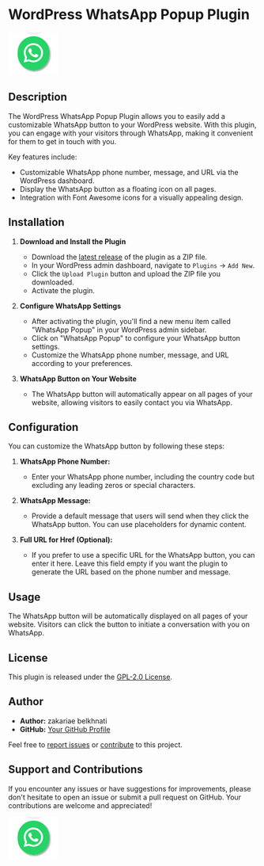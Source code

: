 # WordPress WhatsApp Popup Plugin

 
![WordPress WhatsApp Popup](WhatsApp.png)
## Description

The WordPress WhatsApp Popup Plugin allows you to easily add a customizable WhatsApp button to your WordPress website. With this plugin, you can engage with your visitors through WhatsApp, making it convenient for them to get in touch with you.

Key features include:

- Customizable WhatsApp phone number, message, and URL via the WordPress dashboard.
- Display the WhatsApp button as a floating icon on all pages.
- Integration with Font Awesome icons for a visually appealing design.

## Installation

1. **Download and Install the Plugin**

   - Download the [latest release](https://github.com/zakichan719/wordpress-whatsApp-popup-plugin/releases/latest) of the plugin as a ZIP file.
   - In your WordPress admin dashboard, navigate to `Plugins` → `Add New`.
   - Click the `Upload Plugin` button and upload the ZIP file you downloaded.
   - Activate the plugin.

2. **Configure WhatsApp Settings**

   - After activating the plugin, you'll find a new menu item called "WhatsApp Popup" in your WordPress admin sidebar.
   - Click on "WhatsApp Popup" to configure your WhatsApp button settings.
   - Customize the WhatsApp phone number, message, and URL according to your preferences.

3. **WhatsApp Button on Your Website**

   - The WhatsApp button will automatically appear on all pages of your website, allowing visitors to easily contact you via WhatsApp.

## Configuration

You can customize the WhatsApp button by following these steps:

1. **WhatsApp Phone Number:**

   - Enter your WhatsApp phone number, including the country code but excluding any leading zeros or special characters.

2. **WhatsApp Message:**

   - Provide a default message that users will send when they click the WhatsApp button. You can use placeholders for dynamic content.

3. **Full URL for Href (Optional):**

   - If you prefer to use a specific URL for the WhatsApp button, you can enter it here. Leave this field empty if you want the plugin to generate the URL based on the phone number and message.

## Usage

The WhatsApp button will be automatically displayed on all pages of your website. Visitors can click the button to initiate a conversation with you on WhatsApp.

## License

This plugin is released under the [GPL-2.0 License](LICENSE).

## Author

- **Author:** zakariae belkhnati
- **GitHub:** [Your GitHub Profile](https://github.com/zakichan719)

Feel free to [report issues](https://github.com/zakichan719/wordpress-whatsApp-popup-plugin/issues) or [contribute](https://github.com/zakichan719/wordpress-whatsApp-popup-plugin/pulls) to this project.

## Support and Contributions

If you encounter any issues or have suggestions for improvements, please don't hesitate to open an issue or submit a pull request on GitHub. Your contributions are welcome and appreciated!

![WordPress WhatsApp Popup](WhatsApp.png)
